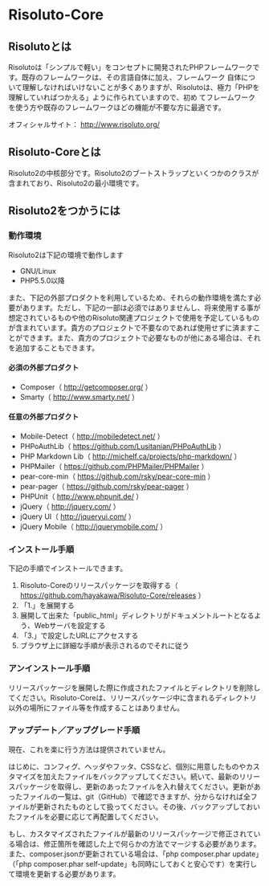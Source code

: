 # Risoluto-Core

## Risolutoとは

Risolutoは「シンプルで軽い」をコンセプトに開発されたPHPフレームワークです。既存のフレームワークは、その言語自体に加え、フレームワーク 自体について理解しなければいけないことが多くありますが、Risolutoは、極力「PHPを理解していればつかえる」ように作られていますので、初め てフレームワークを使う方や既存のフレームワークほどの機能が不要な方に最適です。

オフィシャルサイト： http://www.risoluto.org/

## Risoluto-Coreとは

Risoluto2の中核部分です。Risoluto2のブートストラップといくつかのクラスが含まれており、Risoluto2の最小環境です。

## Risoluto2をつかうには

### 動作環境

Risoluto2は下記の環境で動作します

* GNU/Linux
* PHP5.5.0以降

また、下記の外部プロダクトを利用しているため、それらの動作環境を満たす必要があります。ただし、下記の一部は必須ではありませんし、将来使用する事が想定されているものや他のRisoluto関連プロジェクトで使用を予定しているものが含まれています。貴方のプロジェクトで不要なのであれば使用せずに済ますことができます。また、貴方のプロジェクトで必要なものが他にある場合は、それを追加することもできます。

#### 必須の外部プロダクト

* Composer（ http://getcomposer.org/ ）
* Smarty（ http://www.smarty.net/ ）

#### 任意の外部プロダクト

* Mobile-Detect（ http://mobiledetect.net/ ）
* PHPoAuthLib（ https://github.com/Lusitanian/PHPoAuthLib ）
* PHP Markdown Lib（ http://michelf.ca/projects/php-markdown/ ）
* PHPMailer（ https://github.com/PHPMailer/PHPMailer ）
* pear-core-min（ https://github.com/rsky/pear-core-min ）
* pear-pager（ https://github.com/rsky/pear-pager ）
* PHPUnit（ http://www.phpunit.de/ ）
* jQuery（ http://jquery.com/ ）
* jQuery UI（ http://jqueryui.com/ ）
* jQuery Mobile（ http://jquerymobile.com/ ）

### インストール手順

下記の手順でインストールできます。

1. Risoluto-Coreのリリースパッケージを取得する（ https://github.com/hayakawa/Risoluto-Core/releases ）
2. 「1.」を展開する
3. 展開して出来た「public_html」ディレクトリがドキュメントルートとなるよう、Webサーバを設定する
4. 「3.」で設定したURLにアクセスする
5. ブラウザ上に詳細な手順が表示されるのでそれに従う

### アンインストール手順

リリースパッケージを展開した際に作成されたファイルとディレクトリを削除してください。Risoluto-Coreは、リリースパッケージ中に含まれるディレクトリ以外の場所にファイル等を作成することはありません。

### アップデート／アップグレード手順

現在、これを楽に行う方法は提供されていません。

はじめに、コンフィグ、ヘッダやフッタ、CSSなど、個別に用意したものやカスタマイズを加えたファイルをバックアップしてください。続いて、最新のリリースパッケージを取得し、更新のあったファイルを入れ替えてください。更新があったファイルの一覧は、git（GitHub）で確認できますが、分からなければ全ファイルが更新されたものとして扱ってください。その後、バックアップしておいたファイルを必要に応じて再配置してください。

もし、カスタマイズされたファイルが最新のリリースパッケージで修正されている場合は、修正箇所を確認した上で何らかの方法でマージする必要があります。また、composer.jsonが更新されている場合は、「php composer.phar update」（「php composer.phar self-update」も同時にしておくと安心です）を実行して環境を更新する必要があります。
